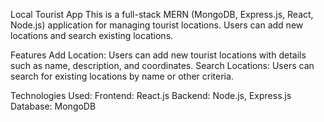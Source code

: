 

Local Tourist App
This is a full-stack MERN (MongoDB, Express.js, React, Node.js) application for managing tourist locations. Users can add new locations and search existing locations.

Features
Add Location: Users can add new tourist locations with details such as name, description, and coordinates.
Search Locations: Users can search for existing locations by name or other criteria.

Technologies Used:
Frontend: React.js
Backend: Node.js, Express.js
Database: MongoDB
